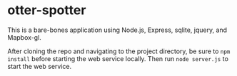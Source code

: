 # otter-spotter

This is a bare-bones application using Node.js, Express, sqlite, jquery, and Mapbox-gl.

After cloning the repo and navigating to the project directory, be sure to `npm install` before starting the web service locally. Then run `node server.js` to start the web service.
